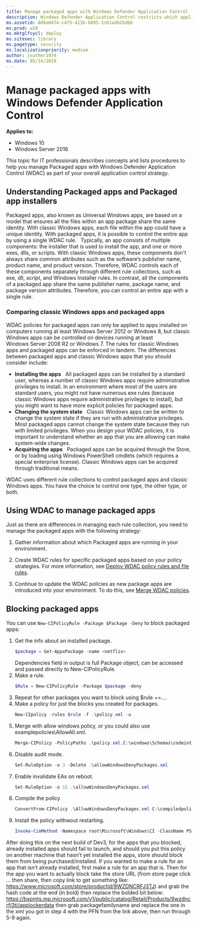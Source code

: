 ```yaml
---
title: Manage packaged apps with Windows Defender Application Control  (Windows 10)
description: Windows Defender Application Control restricts which applications users are allowed to run and the code that runs in the system core.
ms.assetid: 8d6e0474-c475-411b-b095-1c61adb2bdbb
ms.prod: w10
ms.mktglfcycl: deploy
ms.sitesec: library
ms.pagetype: security
ms.localizationpriority: medium
author: jsuther1974
ms.date: 05/14/2019
---
```


# Manage packaged apps with Windows Defender Application Control 

**Applies to:**

-   Windows 10
-   Windows Server 2016

This topic for IT professionals describes concepts and lists procedures to help you manage Packaged apps with Windows Defender Application Control (WDAC) as part of your overall application control strategy.

## Understanding Packaged apps and Packaged app installers

Packaged apps, also known as Universal Windows apps, are based on a model that ensures all the files within an app package share the same identity. With classic Windows apps, each file within the app could have a unique identity. 
With packaged apps, it is possible to control the entire app by using a single WDAC rule.
 
Typically, an app consists of multiple components: the installer that is used to install the app, and one or more exes, dlls, or scripts. With classic Windows apps, these components don't always share common attributes such as the software’s publisher name, product name, and product version. Therefore, WDAC controls each of these components separately through different rule collections, such as exe, dll, script, and Windows Installer rules. In contrast, all the components of a packaged app share the same publisher name, package name, and package version attributes. Therefore, you can control an entire app with a single rule.

### <a href="" id="bkmk-compareclassicmetro"></a>Comparing classic Windows apps and packaged apps

WDAC policies for packaged apps can only be applied to apps installed on computers running at least Windows Server 2012 or Windows 8, but classic Windows apps can be controlled on devices running at least Windows Server 
2008 R2 or Windows 7. The rules for classic Windows apps and packaged apps can be enforced in tandem. The differences between packaged apps and classic Windows apps that you should consider include:

-   **Installing the apps**   All packaged apps can be installed by a standard user, whereas a number of classic Windows apps require administrative privileges to install. In an environment where most of the users are standard users, you might not have numerous exe rules (because classic Windows apps require administrative privileges to install), but you might want to have more explicit policies for packaged apps.
-   **Changing the system state**   Classic Windows apps can be written to change the system state if they are run with administrative privileges. Most packaged apps cannot change the system state because they run with limited privileges. When you design your WDAC policies, it is important to understand whether an app that you are allowing can make system-wide changes.
-   **Acquiring the apps**   Packaged apps can be acquired through the Store, or by loading using Windows PowerShell cmdlets (which requires a special enterprise license). Classic Windows apps can be acquired through traditional means.

WDAC uses different rule collections to control packaged apps and classic Windows apps. You have the choice to control one type, the other type, or both.

## Using WDAC to manage packaged apps

Just as there are differences in managing each rule collection, you need to manage the packaged apps with the following strategy:

1.  Gather information about which Packaged apps are running in your environment. 

2.  Create WDAC rules for specific packaged apps based on your policy strategies. For more information, see [Deploy WDAC policy rules and file rules](select-types-of-rules-to-create.md).

3.  Continue to update the WDAC policies as new package apps are introduced into your environment. To do this, see [Merge WDAC policies](merge-windows-defender-application-control-policies.md).

## Blocking packaged apps

You can use `New-CIPolicyRule -Package $Package -Deny` to block packaged apps:

1. Get the info about an installed package.
   ```powershell
   $package = Get-AppxPackage -name <netflix>
   ```
   Dependencies field in output is full Package object, can be accessed and passed directly to New-CIPolicyRule.
2. Make a rule.
   ```powershell   
   $Rule = New-CIPolicyRule -Package $package -deny
   ```
3. Repeat for other packages you want to block using $rule +=…. 
4. Make a policy for just the blocks you created for packages.   
   ```powershell
   New-CIpolicy -rules $rule -f .\policy.xml -u
   ```
5. Merge with allow windows policy, or you could also use examplepolicies\AllowAll.xml.
   ```powershell
   Merge-CIPolicy -PolicyPaths .\policy.xml,C:\windows\Schemas\codeintegrity\examplepolicies\DefaultWindows_Audit.xml -o allowWindowsDenyPackages.xml
   ```
6. Disable audit mode.
   ```powershell
   Set-RuleOption -o 3 -Delete .\allowWindowsDenyPackages.xml
   ```
7. Enable invalidate EAs on reboot.
   ```powershell
   Set-RuleOption -o 15 .\allowWindowsDenyPackages.xml 
   ```
8. Compile the policy
   ```powershell
   ConvertFrom-CIPolicy .\AllowWindowsDenyPackages.xml C:\compiledpolicy.bin
   ```
9. Install the policy withwout restarting.
   ```powershell
   Invoke-CimMethod -Namespace root\Microsoft\Windows\CI -ClassName PS_UpdateAndCompareCIPolicy -MethodName Update -Arguments @{FilePath = "C:\compiledpolicy.bin"}
   ```

After doing this on the next build of Dev3, for the apps that you blocked, already installed apps should fail to launch, and should you put this policy on another machine that hasn’t yet installed the apps, store should block them from being purchased/installed.
If you wanted to make a rule for an app that isn’t already installed, first make a rule for an app that is. Then for the app you want to actually block take the store URL (from store page click … then share, then copy link to get something like: https://www.microsoft.com/store/productId/9WZDNCRFJ3TJ) and grab the hash code at the end (in bold) then replace the bolded bit below:
https://bspmts.mp.microsoft.com/v1/public/catalog/Retail/Products/9wzdncrfj3tj/applockerdata
then grab packagefamilyname and replace the one in the xml you got in step 4 with the PFN from the link above, then run through 5-9 again.
